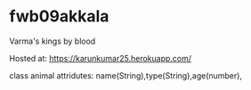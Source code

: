 # fwb09akkala
Varma's kings by blood

Hosted at: https://karunkumar25.herokuapp.com/

class animal attridutes: name(String),type(String),age(number),